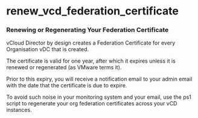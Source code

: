 # renew_vcd_federation_certificate

### Renewing or Regenerating Your Federation Certificate
vCloud Director by design creates a Federation Certificate for every Organisation vDC that is created.

The certificate is valid for one year, after which it expires unless it is renewed or regenerated (as VMware terms it).

Prior to this expiry, you will receive a notification email to your admin email with the date that the certificate is due to expire.

To avoid such noise in your monitoring system and your email, use the ps1 script to regenerate your org federation certificates across your vCD instances.
